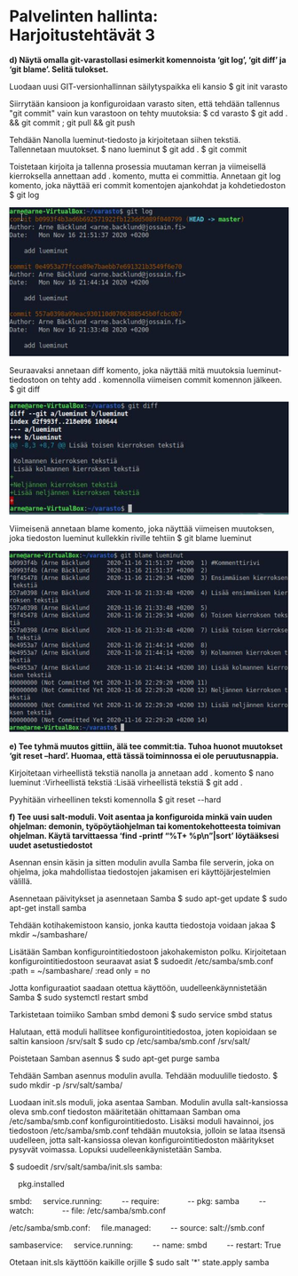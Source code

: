 # Palvelinten hallinta: Harjoitustehtävät 3

**d) Näytä omalla git-varastollasi esimerkit komennoista ‘git log’, ‘git diff’ ja ‘git blame’. Selitä tulokset.**

Luodaan uusi GIT-versionhallinnan säilytyspaikka eli kansio
$ git init varasto

Siirrytään kansioon ja konfiguroidaan varasto siten, että tehdään tallennus "git commit" vain kun varastoon on tehty muutoksia:
$ cd varasto
$ git add . && git commit ; git pull && git push

Tehdään Nanolla lueminut-tiedosto ja kirjoitetaan siihen tekstiä. Tallennetaan muutokset.
$ nano lueminut
$ git add .
$ git commit

Toistetaan kirjoita ja tallenna prosessia muutaman kerran ja viimeisellä kierroksella annettaan add . komento, mutta ei committia. Annetaan git log komento, joka näyttää eri commit komentojen ajankohdat ja kohdetiedoston
$ git log

![logi](https://github.com/bgj377/palvelimetharjoitus3/blob/main/gitlog.JPG)

Seuraavaksi annetaan diff komento, joka näyttää mitä muutoksia lueminut-tiedostoon on tehty add . komennolla viimeisen commit komennon jälkeen.
$ git diff

![diffi](https://github.com/bgj377/palvelimetharjoitus3/blob/main/gitdiff.JPG)

Viimeisenä annetaan blame komento, joka näyttää viimeisen muutoksen, joka tiedoston lueminut kullekkin riville tehtiin
$ git blame lueminut

![blamemi](https://github.com/bgj377/palvelimetharjoitus3/blob/main/gitblame.JPG)

**e) Tee tyhmä muutos gittiin, älä tee commit:tia. Tuhoa huonot muutokset ‘git reset –hard’. Huomaa, että tässä toiminnossa ei ole peruutusnappia.**

Kirjoitetaan virheellistä tekstiä nanolla ja annetaan add . komento
$ nano lueminut
:Virheellistä tekstiä
:Lisää virheellistä tekstiä
$ git add .

Pyyhitään virheellinen teksti komennolla
$ git reset --hard

**f) Tee uusi salt-moduli. Voit asentaa ja konfiguroida minkä vain uuden ohjelman: demonin, työpöytäohjelman tai komentokehotteesta toimivan ohjelman. Käytä tarvittaessa ‘find -printf “%T+ %p\n”|sort’ löytääksesi uudet asetustiedostot**

Asennan ensin käsin ja sitten modulin avulla Samba file serverin, joka on ohjelma, joka mahdollistaa tiedostojen jakamisen eri käyttöjärjestelmien välillä.

Asennetaan päivitykset ja asennetaan Samba
$ sudo apt-get update
$ sudo apt-get install samba

Tehdään kotihakemistoon kansio, jonka kautta tiedostoja voidaan jakaa
$ mkdir ~/sambashare/

Lisätään Samban konfigurointitiedostoon jakohakemiston polku. Kirjoitetaan konfigurointitiedostoon seuraavat asiat
$ sudoedit /etc/samba/smb.conf
:path = ~/sambashare/
:read only = no

Jotta konfiguraatiot saadaan otettua käyttöön, uudelleenkäynnistetään Samba
$ sudo systemctl restart smbd

Tarkistetaan toimiiko Samban smbd demoni
$ sudo service smbd status

Halutaan, että moduli hallitsee konfigurointitiedostoa, joten kopioidaan se saltin kansioon /srv/salt
$ sudo cp /etc/samba/smb.conf /srv/salt/

Poistetaan Samban asennus
$ sudo apt-get purge samba

Tehdään Samban asennus modulin avulla. Tehdään moduulille tiedosto.
$ sudo mkdir -p /srv/salt/samba/ 

Luodaan init.sls moduli, joka asentaa Samban. Modulin avulla salt-kansiossa oleva smb.conf tiedoston määritetään ohittamaan Samban oma /etc/samba/smb.conf konfigurointitiedosto. Lisäksi moduli havainnoi, jos tiedostoon /etc/samba/smb.conf tehdään muutoksia, jolloin se lataa itsensä uudelleen, jotta salt-kansiossa olevan konfigurointitiedoston määritykset pysyvät voimassa. Lopuksi uudelleenkäynistetään Samba.

$ sudoedit /srv/salt/samba/init.sls
samba:

&nbsp; &nbsp; pkg.installed

smbd:
&nbsp; &nbsp; service.running:
&nbsp; &nbsp; &nbsp; &nbsp; -- require:
&nbsp; &nbsp; &nbsp; &nbsp; &nbsp; &nbsp; -- pkg: samba
&nbsp; &nbsp; &nbsp; &nbsp; -- watch:
&nbsp; &nbsp; &nbsp; &nbsp; &nbsp; &nbsp; -- file: /etc/samba/smb.conf

/etc/samba/smb.conf:
&nbsp; &nbsp; file.managed:
&nbsp; &nbsp; &nbsp; &nbsp; -- source: salt://smb.conf

sambaservice:
&nbsp; &nbsp; service.running:
&nbsp; &nbsp; &nbsp; &nbsp; -- name: smbd
&nbsp; &nbsp; &nbsp; &nbsp; -- restart: True
    
Otetaan init.sls käyttöön kaikille orjille
$ sudo salt '*' state.apply samba


